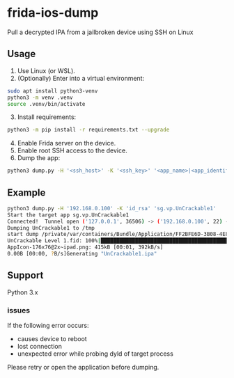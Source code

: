 # frida-ios-dump
Pull a decrypted IPA from a jailbroken device using SSH on Linux


## Usage

 1. Use Linux (or WSL).
 2. (Optionally) Enter into a virtual environment:
```bash
sudo apt install python3-venv
python3 -m venv .venv
source .venv/bin/activate
```
 3. Install requirements:
```bash
python3 -m pip install -r requirements.txt --upgrade
```
 4. Enable Frida server on the device.
 5. Enable root SSH access to the device.
 6. Dump the app:
```bash
python3 dump.py -H '<ssh_host>' -K '<ssh_key>' '<app_name>|<app_identifier>'
```

## Example
```bash
python3 dump.py -H '192.168.0.100' -K 'id_rsa' 'sg.vp.UnCrackable1'
Start the target app sg.vp.UnCrackable1
Connected!  Tunnel open ('127.0.0.1', 36506) -> ('192.168.0.100', 22) -> ('127.0.0.1', 27042)
Dumping UnCrackable1 to /tmp
start dump /private/var/containers/Bundle/Application/FF2BFE6D-3B08-4E8B-BC1C-E6D89DC60A78/UnCrackable Level 1.app/UnCrackable Level 1
UnCrackable Level 1.fid: 100%|███████████████████████████████████████████████████████████████████| 72.0k/72.0k [00:00<00:00, 317kB/s]
AppIcon-176x76@2x~ipad.png: 415kB [00:01, 392kB/s]
0.00B [00:00, ?B/s]Generating "UnCrackable1.ipa"
```

## Support

Python 3.x


### issues

If the following error occurs:

* causes device to reboot
* lost connection
* unexpected error while probing dyld of target process

Please retry or open the application before dumping.